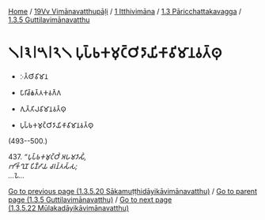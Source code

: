 
[Home](/) / [19Vv Vimānavatthupāḷi](../../...md) / [1 Itthivimāna](../...md) / [1.3 Pāricchattakavagga](...md) / [1.3.5 Guttilavimānavatthu](../19Vv/1/1.3/1.3.5.md)

# 𑁧𑁇𑁩𑁇𑁫𑁇𑁨𑁧 𑀧𑀼𑀧𑁆𑀨𑀓𑀫𑀼𑀝𑁆𑀞𑀺𑀤𑀸𑀬𑀺𑀓𑀸𑀯𑀺𑀫𑀸𑀦𑀯𑀢𑁆𑀣𑀼

* 𑀇𑀢𑁆𑀣𑀺𑀯𑀺𑀫𑀸𑀦

* 𑀧𑀸𑀭𑀺𑀘𑁆𑀙𑀢𑁆𑀢𑀓𑀯𑀕𑁆𑀕

* 𑀕𑀼𑀢𑁆𑀢𑀺𑀮𑀯𑀺𑀫𑀸𑀦𑀯𑀢𑁆𑀣𑀼

* 𑀧𑀼𑀧𑁆𑀨𑀓𑀫𑀼𑀝𑁆𑀞𑀺𑀤𑀸𑀬𑀺𑀓𑀸𑀯𑀺𑀫𑀸𑀦𑀯𑀢𑁆𑀣𑀼

(493--500.)

437\. _“𑀧𑀼𑀧𑁆𑀨𑀓𑀫𑀼𑀝𑁆𑀞𑀺𑀁 𑀅𑀳𑀫𑀤𑀸𑀲𑀺𑀁,_  
_𑀪𑀺𑀓𑁆𑀔𑀼𑀦𑁄 𑀧𑀺𑀡𑁆𑀟𑀸𑀬 𑀘𑀭𑀦𑁆𑀢𑀲𑁆𑀲;_  
_…𑀧𑁂…_  


[Go to previous page (1.3.5.20 Sākamuṭṭhidāyikāvimānavatthu)](1.3.5.20.md) / [Go to parent page (1.3.5 Guttilavimānavatthu)](../19Vv/1/1.3/1.3.5.md) / [Go to next page (1.3.5.22 Mūlakadāyikāvimānavatthu)](1.3.5.22.md)


